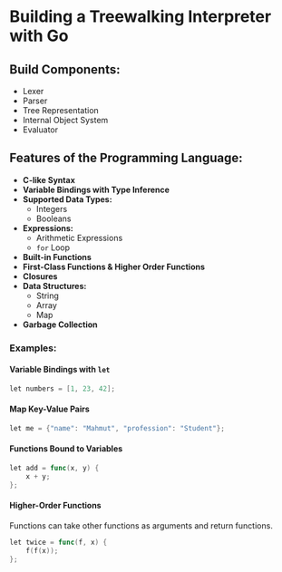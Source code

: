 # Building a Treewalking Interpreter with Go

## Build Components:
- Lexer
- Parser
- Tree Representation
- Internal Object System
- Evaluator

## Features of the Programming Language:

- **C-like Syntax**
- **Variable Bindings with Type Inference**
- **Supported Data Types:**
  - Integers
  - Booleans
- **Expressions:**
  - Arithmetic Expressions
  - `for` Loop
- **Built-in Functions**
- **First-Class Functions & Higher Order Functions**
- **Closures**
- **Data Structures:**
  - String
  - Array
  - Map
- **Garbage Collection**

### Examples:

#### Variable Bindings with `let`
```go
let numbers = [1, 23, 42];
```

#### Map Key-Value Pairs
```go
let me = {"name": "Mahmut", "profession": "Student"};
```

#### Functions Bound to Variables
```go
let add = func(x, y) {
    x + y;
};
```

#### Higher-Order Functions
Functions can take other functions as arguments and return functions.
```go
let twice = func(f, x) {
    f(f(x));
};
```


